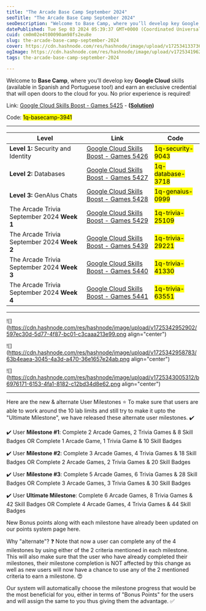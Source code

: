 ```yaml
---
title: "The Arcade Base Camp September 2024"
seoTitle: "The Arcade Base Camp September 2024"
seoDescription: "Welcome to Base Camp, where you’ll develop key Google Cloud skills (available in Spanish and Portuguese too!) and earn an exclusive credential that will ope"
datePublished: Tue Sep 03 2024 05:39:37 GMT+0000 (Coordinated Universal Time)
cuid: cm0m02e4t00090am98fs2eu8e
slug: the-arcade-base-camp-september-2024
cover: https://cdn.hashnode.com/res/hashnode/image/upload/v1725341337362/b1e91291-8e27-4e36-9a7a-f5a175c5511b.jpeg
ogImage: https://cdn.hashnode.com/res/hashnode/image/upload/v1725341962704/50ac8584-427c-4675-a9a6-70de790433cc.jpeg
tags: the-arcade-base-camp-september-2024

---
```


Welcome to **Base Camp**, where you’ll develop key **Google Cloud** skills (available in Spanish and Portuguese too!) and earn an exclusive credential that will open doors to the cloud for you. No prior experience is required!

Link: [Google Cloud Skills Boost - Games 5425](https://www.cloudskillsboost.google/games/5425) - **(**[**Solution**](https://eplus.dev/the-arcade-base-camp-september-2024-solution)**)**

Code: <mark>1q-basecamp-3941</mark>

---

| **Level** | **Link** | **Code** |
| --- | --- | --- |
| **Level 1:** Security and Identity | [Google Cloud Skills Boost - Games 5426](https://www.cloudskillsboost.google/games/5426?utm_source=qwiklabs&utm_medium=lp&utm_campaign=level1-september-arcade24) | <mark>1q-security-9043</mark> |
| **Level 2:** Databases | [Google Cloud Skills Boost - Games 5427](https://www.cloudskillsboost.google/games/5427?utm_source=qwiklabs&utm_medium=lp&utm_campaign=level2-september-arcade24) | <mark>1q-database-3718</mark> |
| **Level 3:** GenAIus Chats | [Google Cloud Skills Boost - Games 5428](https://www.cloudskillsboost.google/games/5428?utm_source=qwiklabs&utm_medium=lp&utm_campaign=level3-september-arcade24) | <mark>1q-genaius-0999</mark> |
| The Arcade Trivia September 2024 **Week 1** | [Google Cloud Skills Boost - Games 5429](https://www.cloudskillsboost.google/games/5429?utm_source=qwiklabs&utm_medium=lp&utm_campaign=arcade24-september-trivia) | <mark>1q-trivia-25109</mark> |
| The Arcade Trivia September 2024 **Week 2** | [Google Cloud Skills Boost - Games 5439](https://www.cloudskillsboost.google/games/5439?utm_source=qwiklabs&utm_medium=lp&utm_campaign=arcade24-september-trivia) | <mark>1q-trivia-29221</mark> |
| The Arcade Trivia September 2024 **Week 3** | [Google Cloud Skills Boost - Games 5440](https://www.cloudskillsboost.google/games/5440?utm_source=qwiklabs&utm_medium=lp&utm_campaign=arcade24-september-trivia) | <mark>1q-trivia-41330</mark> |
| The Arcade Trivia September 2024 **Week 4** | [Google Cloud Skills Boost - Games 5441](https://www.cloudskillsboost.google/games/5441?utm_source=qwiklabs&utm_medium=lp&utm_campaign=arcade24-september-trivia) | <mark>1q-trivia-63551</mark> |

---

![](https://cdn.hashnode.com/res/hashnode/image/upload/v1725342952902/597ec30d-5d77-4f87-bc01-c3caaa213e99.png align="center")

![](https://cdn.hashnode.com/res/hashnode/image/upload/v1725342958783/63b4eaea-3045-4a3d-a470-36e1657e24ab.png align="center")

![](https://cdn.hashnode.com/res/hashnode/image/upload/v1725343005312/b6976171-6153-4fa1-8182-c12bd34d8e62.png align="center")

---

Here are the new & alternate User Milestones ⭐ To make sure that users are able to work around the 10 lab limits and still try to make it upto the "Ultimate Milestone", we have released these alternate user milestones. ✔️

✔️ User **Milestone #1**: Complete 2 Arcade Games, 2 Trivia Games & 8 Skill Badges OR Complete 1 Arcade Game, 1 Trivia Game & 10 Skill Badges

✔️ User **Milestone #2**: Complete 3 Arcade Games, 4 Trivia Games & 18 Skill Badges OR Complete 2 Arcade Games, 2 Trivia Games & 20 Skill Badges

✔️ User **Milestone #3**: Complete 5 Arcade Games, 6 Trivia Games & 28 Skill Badges OR Complete 3 Arcade Games, 3 Trivia Games & 30 Skill Badges

✔️ User **Ultimate Milestone**: Complete 6 Arcade Games, 8 Trivia Games & 42 Skill Badges OR Complete 4 Arcade Games, 4 Trivia Games & 44 Skill Badges

New Bonus points along with each milestone have already been updated on our points system page here.

Why "alternate"? ❓ Note that now a user can complete any of the 4 milestones by using either of the 2 criteria mentioned in each milestone. This will also make sure that the user who have already completed their milestones, their milestone completion is NOT affected by this change as well as new users will now have a chance to use any of the 2 mentioned criteria to earn a milestone. 😍

Our system will automatically choose the milestone progress that would be the most beneficial for you, either in terms of "Bonus Points" for the users and will assign the same to you thus giving them the advantage. ✅